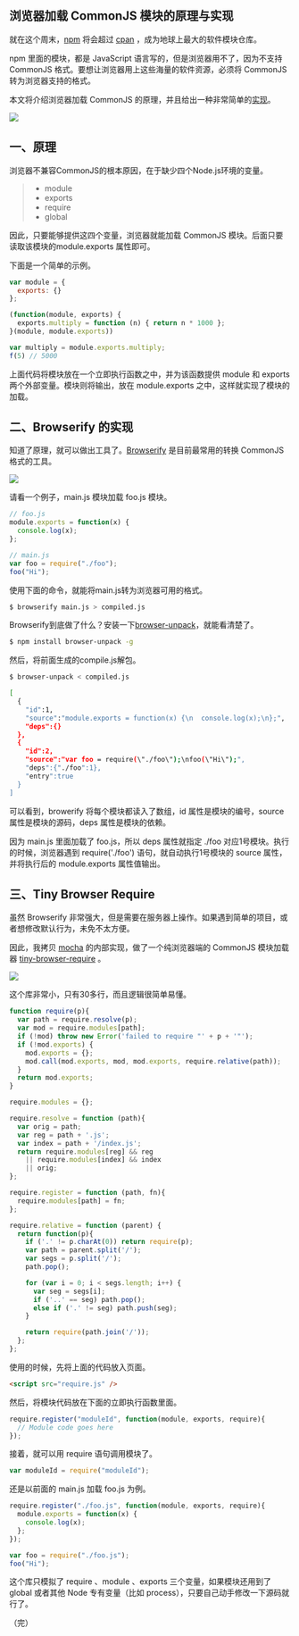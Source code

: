 ## 浏览器加载 CommonJS 模块的原理与实现

就在这个周末，[npm](https://www.npmjs.com/) 将会超过 [cpan](http://www.cpan.org/) ，成为地球上最大的软件模块仓库。

npm 里面的模块，都是 JavaScript 语言写的，但是浏览器用不了，因为不支持 CommonJS 格式。要想让浏览器用上这些海量的软件资源，必须将 CommonJS 转为浏览器支持的格式。

本文将介绍浏览器加载 CommonJS 的原理，并且给出一种非常简单的[实现](https://github.com/ruanyf/tiny-browser-require/blob/master/require.js)。

![](http://image.beekka.com/blog/2015/bg2015052201.png)

## 一、原理

浏览器不兼容CommonJS的根本原因，在于缺少四个Node.js环境的变量。

> - module
> - exports
> - require
> - global

因此，只要能够提供这四个变量，浏览器就能加载 CommonJS 模块。后面只要读取该模块的module.exports 属性即可。

下面是一个简单的示例。

```javascript
var module = {
  exports: {}
};

(function(module, exports) {
  exports.multiply = function (n) { return n * 1000 };
}(module, module.exports))

var multiply = module.exports.multiply;
f(5) // 5000 
```

上面代码将模块放在一个立即执行函数之中，并为该函数提供 module 和 exports 两个外部变量。模块则将输出，放在 module.exports 之中，这样就实现了模块的加载。

## 二、Browserify 的实现

知道了原理，就可以做出工具了。[Browserify](http://browserify.org/) 是目前最常用的转换 CommonJS 格式的工具。

![](http://image.beekka.com/blog/2015/bg2015052202.png)

请看一个例子，main.js 模块加载 foo.js 模块。

```javascript
// foo.js
module.exports = function(x) {
  console.log(x);
};

// main.js
var foo = require("./foo");
foo("Hi");
```

使用下面的命令，就能将main.js转为浏览器可用的格式。

```bash
$ browserify main.js > compiled.js
```

Browserify到底做了什么？安装一下[browser-unpack](https://www.npmjs.com/package/browser-unpack)，就能看清楚了。

```bash
$ npm install browser-unpack -g
```

然后，将前面生成的compile.js解包。

```bash
$ browser-unpack < compiled.js

[
  {
    "id":1,
    "source":"module.exports = function(x) {\n  console.log(x);\n};",
    "deps":{}
  },
  {
    "id":2,
    "source":"var foo = require(\"./foo\");\nfoo(\"Hi\");",
    "deps":{"./foo":1},
    "entry":true
  }
]
```

可以看到，browerify 将每个模块都读入了数组，id 属性是模块的编号，source 属性是模块的源码，deps 属性是模块的依赖。

因为 main.js 里面加载了 foo.js，所以 deps 属性就指定 ./foo 对应1号模块。执行的时候，浏览器遇到 require('./foo') 语句，就自动执行1号模块的 source 属性，并将执行后的 module.exports 属性值输出。

##  三、Tiny Browser Require

虽然 Browserify 非常强大，但是需要在服务器上操作。如果遇到简单的项目，或者想修改默认行为，未免不太方便。

因此，我拷贝 [mocha](https://github.com/mochajs/mocha) 的内部实现，做了一个纯浏览器端的 CommonJS 模块加载器 [tiny-browser-require](https://github.com/ruanyf/tiny-browser-require) 。

[![](http://image.beekka.com/blog/2015/bg2015052203.png)](https://github.com/ruanyf/tiny-browser-require)

这个库非常小，只有30多行，而且逻辑很简单易懂。

```javascript
function require(p){
  var path = require.resolve(p);
  var mod = require.modules[path];
  if (!mod) throw new Error('failed to require "' + p + '"');
  if (!mod.exports) {
    mod.exports = {};
    mod.call(mod.exports, mod, mod.exports, require.relative(path));
  }
  return mod.exports;
}

require.modules = {};

require.resolve = function (path){
  var orig = path;
  var reg = path + '.js';
  var index = path + '/index.js';
  return require.modules[reg] && reg
    || require.modules[index] && index
    || orig;
};

require.register = function (path, fn){
  require.modules[path] = fn;
};

require.relative = function (parent) {
  return function(p){
    if ('.' != p.charAt(0)) return require(p);
    var path = parent.split('/');
    var segs = p.split('/');
    path.pop();

    for (var i = 0; i < segs.length; i++) {
      var seg = segs[i];
      if ('..' == seg) path.pop();
      else if ('.' != seg) path.push(seg);
    }

    return require(path.join('/'));
  };
};
```

使用的时候，先将上面的代码放入页面。

```html
<script src="require.js" />
```

然后，将模块代码放在下面的立即执行函数里面。

```javascript
require.register("moduleId", function(module, exports, require){
  // Module code goes here
});
```

接着，就可以用 require 语句调用模块了。

```javascript
var moduleId = require("moduleId");
```

还是以前面的 main.js 加载 foo.js 为例。

```javascript
require.register("./foo.js", function(module, exports, require){
  module.exports = function(x) {
    console.log(x);
  };
});

var foo = require("./foo.js");
foo("Hi");
```

这个库只模拟了 require 、module 、exports 三个变量，如果模块还用到了 global 或者其他 Node 专有变量（比如 process），只要自己动手修改一下源码就行了。

（完）

